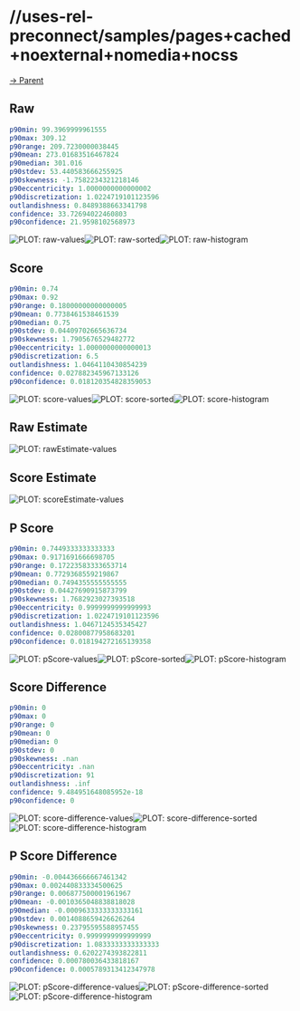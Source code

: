 
# //uses-rel-preconnect/samples/pages+cached+noexternal+nomedia+nocss

[→ Parent](../..)


## Raw


```yaml
p90min: 99.3969999961555
p90max: 309.12
p90range: 209.7230000038445
p90mean: 273.01683516467824
p90median: 301.016
p90stdev: 53.440583666255925
p90skewness: -1.7582234321218146
p90eccentricity: 1.0000000000000002
p90discretization: 1.0224719101123596
outlandishness: 0.8489388663341798
confidence: 33.72694022460803
p90confidence: 21.9598102568973

```

![PLOT: raw-values](./raw/values.svg)![PLOT: raw-sorted](./raw/sorted.svg)![PLOT: raw-histogram](./raw/histogram.svg)
## Score


```yaml
p90min: 0.74
p90max: 0.92
p90range: 0.18000000000000005
p90mean: 0.7738461538461539
p90median: 0.75
p90stdev: 0.04409702665636734
p90skewness: 1.7905676529482772
p90eccentricity: 1.0000000000000013
p90discretization: 6.5
outlandishness: 1.0464110430854239
confidence: 0.027882345967133126
p90confidence: 0.018120354828359053

```

![PLOT: score-values](./score/values.svg)![PLOT: score-sorted](./score/sorted.svg)![PLOT: score-histogram](./score/histogram.svg)
## Raw Estimate

![PLOT: rawEstimate-values](./rawEstimate/values.svg)
## Score Estimate

![PLOT: scoreEstimate-values](./scoreEstimate/values.svg)
## P Score


```yaml
p90min: 0.7449333333333333
p90max: 0.9171691666698705
p90range: 0.17223583333653714
p90mean: 0.7729368559219867
p90median: 0.7494355555555555
p90stdev: 0.04427690915873799
p90skewness: 1.7682923027393518
p90eccentricity: 0.9999999999999993
p90discretization: 1.0224719101123596
outlandishness: 1.0467124535345427
confidence: 0.02800877958683201
p90confidence: 0.018194272165139358

```

![PLOT: pScore-values](./pScore/values.svg)![PLOT: pScore-sorted](./pScore/sorted.svg)![PLOT: pScore-histogram](./pScore/histogram.svg)
## Score Difference


```yaml
p90min: 0
p90max: 0
p90range: 0
p90mean: 0
p90median: 0
p90stdev: 0
p90skewness: .nan
p90eccentricity: .nan
p90discretization: 91
outlandishness: .inf
confidence: 9.484951648085952e-18
p90confidence: 0

```

![PLOT: score-difference-values](./score-difference/values.svg)![PLOT: score-difference-sorted](./score-difference/sorted.svg)![PLOT: score-difference-histogram](./score-difference/histogram.svg)
## P Score Difference


```yaml
p90min: -0.004436666667461342
p90max: 0.002440833334500625
p90range: 0.006877500001961967
p90mean: -0.0010365048838818028
p90median: -0.0009633333333333161
p90stdev: 0.0014088659426626264
p90skewness: 0.23795595588957455
p90eccentricity: 0.9999999999999999
p90discretization: 1.0833333333333333
outlandishness: 0.6202274393822811
confidence: 0.000780036433818167
p90confidence: 0.0005789313412347978

```

![PLOT: pScore-difference-values](./pScore-difference/values.svg)![PLOT: pScore-difference-sorted](./pScore-difference/sorted.svg)![PLOT: pScore-difference-histogram](./pScore-difference/histogram.svg)